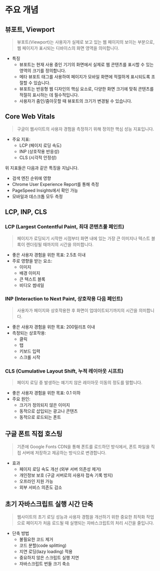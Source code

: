 # 주요 개념

## 뷰포트, Viewport

> 뷰포트(Viewport)는 사용자가 실제로 보고 있는 웹 페이지의 보이는 부분으로, 웹 페이지가 표시되는 디바이스의 화면 영역을 의미합니다.

- 특징
  - 뷰포트는 현재 사용 중인 기기의 화면에서 실제로 웹 콘텐츠를 표시할 수 있는 영역의 크기를 정의합니다.
  - 메타 뷰포트 태그를 사용하여 페이지가 모바일 화면에 적절하게 표시되도록 조절할 수 있습니다.
  - 뷰포트는 반응형 웹 디자인의 핵심 요소로, 다양한 화면 크기에 맞춰 콘텐츠를 적절히 표시하는 데 필수적입니다.
  - 사용자가 줌인/줌아웃할 때 뷰포트의 크기가 변경될 수 있습니다.

## Core Web Vitals

> 구글이 웹사이트의 사용자 경험을 측정하기 위해 정의한 핵심 성능 지표입니다.

- 주요 지표:
  - LCP (페이지 로딩 속도)
  - INP (상호작용 반응성)
  - CLS (시각적 안정성)

위 지표들은 다음과 같은 특징을 지닙니다.

- 검색 엔진 순위에 영향
- Chrome User Experience Report를 통해 측정
- PageSpeed Insights에서 확인 가능
- 모바일과 데스크톱 모두 측정

## LCP, INP, CLS

### LCP (Largest Contentful Paint, 최대 콘텐츠풀 페인트)

> 페이지가 로딩되기 시작한 시점부터 화면 내에 있는 가장 큰 이미지나 텍스트 블록이 렌더링될 때까지의 시간을 의미합니다.

- 좋은 사용자 경험을 위한 목표: 2.5초 이내
- 주로 영향을 받는 요소:
  - 이미지
  - 배경 이미지
  - 큰 텍스트 블록
  - 비디오 썸네일

### INP (Interaction to Next Paint, 상호작용 다음 페인트)

> 사용자가 페이지와 상호작용한 후 화면이 업데이트되기까지의 시간을 의미합니다.

- 좋은 사용자 경험을 위한 목표: 200밀리초 이내
- 측정되는 상호작용:
  - 클릭
  - 탭
  - 키보드 입력
  - 스크롤 시작

### CLS (Cumulative Layout Shift, 누적 레이아웃 시프트)

> 페이지 로딩 중 발생하는 예기치 않은 레이아웃 이동의 정도를 말합니다.

- 좋은 사용자 경험을 위한 목표: 0.1 이하
- 주요 원인:
  - 크기가 정의되지 않은 이미지
  - 동적으로 삽입되는 광고나 콘텐츠
  - 동적으로 로드되는 폰트

## 구글 폰트 직접 호스팅

> 기존에 Google Fonts CDN을 통해 폰트를 로드하던 방식에서, 폰트 파일을 직접 서버에 저장하고 제공하는 방식으로 변경합니다.

- 효과
  - 페이지 로딩 속도 개선 (외부 서버 의존성 제거)
  - 개인정보 보호 (구글 서버로의 사용자 접속 기록 방지)
  - 오프라인 지원 가능
  - 외부 서비스 의존도 감소

## 초기 자바스크립트 실행 시간 단축

> 웹사이트의 초기 로딩 성능과 사용자 경험을 개선하기 위한 중요한 최적화 작업으로 페이지가 처음 로드될 때 실행되는 자바스크립트의 처리 시간을 줄입니다.

- 단축 방법
  - 불필요한 코드 제거
  - 코드 분할(code splitting)
  - 지연 로딩(lazy loading) 적용
  - 중요하지 않은 스크립트 실행 지연
  - 자바스크립트 번들 크기 축소